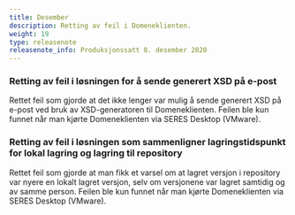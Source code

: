 ```yaml
---
title: Desember
description: Retting av feil i Domeneklienten.
weight: 19
type: releasenote
releasenote_info: Produksjonssatt 8. desember 2020
---
```



### Retting av feil i løsningen for å sende generert XSD på e-post

Rettet feil som gjorde at det ikke lenger var mulig å sende generert XSD på e-post ved bruk av XSD-generatoren til Domeneklienten. Feilen ble kun funnet når man kjørte Domeneklienten via SERES Desktop (VMware).


###  Retting av feil i løsningen som sammenligner lagringstidspunkt for lokal lagring og lagring til repository

Rettet feil som gjorde at man fikk et varsel om at lagret versjon i repository var nyere en lokalt lagret versjon, selv om versjonene var lagret samtidig og av samme person. Feilen ble kun funnet når man kjørte Domeneklienten via SERES Desktop (VMware).

